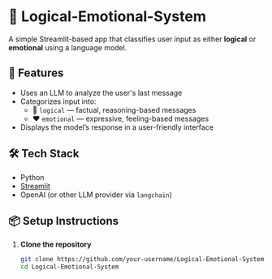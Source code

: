 # 🧠 Logical-Emotional-System

A simple Streamlit-based app that classifies user input as either **logical** or **emotional** using a language model.

## 🚀 Features

- Uses an LLM to analyze the user's last message
- Categorizes input into:
  - 💭 `logical` — factual, reasoning-based messages
  - ❤️ `emotional` — expressive, feeling-based messages
- Displays the model’s response in a user-friendly interface

## 🛠️ Tech Stack

- Python
- [Streamlit](https://streamlit.io)
- OpenAI (or other LLM provider via `langchain`)

## 📦 Setup Instructions

1. **Clone the repository**
   ```bash
   git clone https://github.com/your-username/Logical-Emotional-System.git
   cd Logical-Emotional-System
